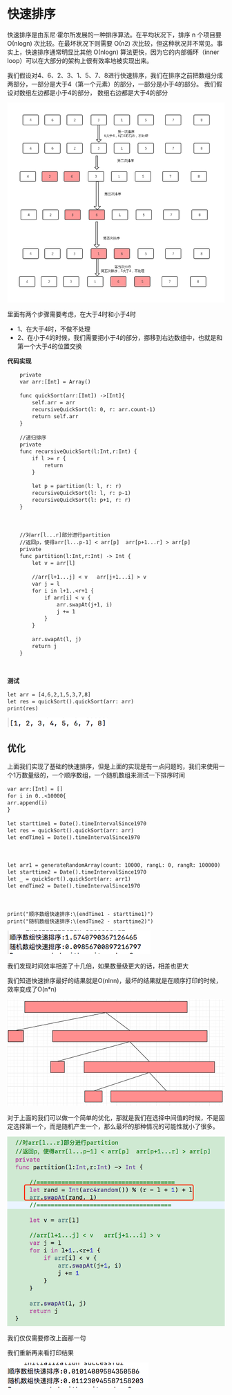 # 快速排序

快速排序是由东尼·霍尔所发展的一种排序算法。在平均状况下，排序 n 个项目要 Ο(nlogn) 次比较。在最坏状况下则需要 Ο(n2) 次比较，但这种状况并不常见。事实上，快速排序通常明显比其他 Ο(nlogn) 算法更快，因为它的内部循环（inner loop）可以在大部分的架构上很有效率地被实现出来。


我们假设对4、6、2、3、1、5、7、8进行快速排序，我们在排序之前把数组分成两部分，一部分是大于4（第一个元素）的部分，一部分是小于4的部分。
我们假设对数组左边都是小于4的部分， 数组右边都是大于4的部分


![](https://github.com/SunshineBrother/LeetCodeStudy/blob/master/算法/快速排序/快速排序.png)

里面有两个步骤需要考虑，在大于4时和小于4时
- 1、在大于4时，不做不处理
- 2、在小于4的时候，我们需要把小于4的部分，挪移到右边数组中，也就是和第一个大于4的位置交换




**代码实现**
```
    private
    var arr:[Int] = Array()

    func quickSort(arr:[Int]) ->[Int]{
        self.arr = arr
        recursiveQuickSort(l: 0, r: arr.count-1)
        return self.arr
    }
    
    //递归排序
    private
    func recursiveQuickSort(l:Int,r:Int) {
        if l >= r {
            return
        }
    
        let p = partition(l: l, r: r)
        recursiveQuickSort(l: l, r: p-1)
        recursiveQuickSort(l: p+1, r: r)
    }
    
    
    
    //对arr[l...r]部分进行partition
    //返回p，使得arr[l...p-1] < arr[p]  arr[p+1...r] > arr[p]
    private
    func partition(l:Int,r:Int) -> Int {
        let v = arr[l]
    
        //arr[l+1...j] < v   arr[j+1...i] > v
        var j = l
        for i in l+1..<r+1 {
            if arr[i] < v {
                arr.swapAt(j+1, i)
                j += 1
            }
        }
    
        arr.swapAt(l, j)
        return j
    } 
    
 
```


**测试**
```
let arr = [4,6,2,1,5,3,7,8]
let res = quickSort().quickSort(arr: arr)
print(res)
```

![](https://github.com/SunshineBrother/LeetCodeStudy/blob/master/算法/快速排序/打印结果.png)





## 优化


上面我们实现了基础的快速排序，但是上面的实现是有一点问题的，我们来使用一个1万数量级的，一个顺序数组，一个随机数组来测试一下排序时间


```
var arr:[Int] = []
for i in 0..<10000{
arr.append(i)
}

let starttime1 = Date().timeIntervalSince1970
let res = quickSort().quickSort(arr: arr)
let endTime1 = Date().timeIntervalSince1970



let arr1 = generateRandomArray(count: 10000, rangL: 0, rangR: 100000)
let starttime2 = Date().timeIntervalSince1970
let _ = quickSort().quickSort(arr: arr1)
let endTime2 = Date().timeIntervalSince1970



print("顺序数组快速排序:\(endTime1 - starttime1)")
print("随机数组快速排序:\(endTime2 - starttime2)")
```



![](https://github.com/SunshineBrother/LeetCodeStudy/blob/master/算法/快速排序/优化1打印.png)


我们发现时间效率相差了十几倍，如果数量级更大的话，相差也更大


我们知道快速排序最好的结果就是O(nlnn)，最坏的结果就是在顺序打印的时候，效率变成了O(n*n)


![](https://github.com/SunshineBrother/LeetCodeStudy/blob/master/算法/快速排序/快速排序优化1.png)



对于上面的我们可以做一个简单的优化，那就是我们在选择中间值的时候，不是固定选择第一个，而是随机产生一个，那么最坏的那种情况的可能性就小了很多。

![](https://github.com/SunshineBrother/LeetCodeStudy/blob/master/算法/快速排序/快速排序优化2.png)


我们仅仅需要修改上面那一句

我们重新再来看打印结果



![](https://github.com/SunshineBrother/LeetCodeStudy/blob/master/算法/快速排序/优化2打印.png)







